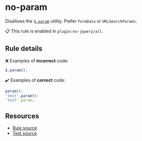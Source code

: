 [//]: # (This file is generated by eslint-docgen. Do not edit it directly.)

# no-param

Disallows the [`$.param`](https://api.jquery.com/jQuery.param/) utility. Prefer `FormData` or `URLSearchParams`.

📋 This rule is enabled in `plugin:no-jquery/all`.

## Rule details

❌ Examples of **incorrect** code:
```js
$.param();
```

✔️ Examples of **correct** code:
```js
param();
'test'.param();
'test'.param;
```

## Resources

* [Rule source](/src/rules/no-param.js)
* [Test source](/tests/rules/no-param.js)
